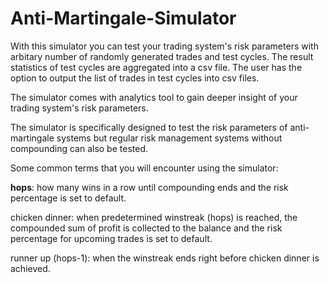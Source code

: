 # Anti-Martingale-Simulator

With this simulator you can test your trading system's risk parameters with arbitary number of randomly generated trades and test cycles. The result statistics of test cycles are aggregated into a csv file. The user has the option to output the list of trades in test cycles into csv files.

The simulator comes with analytics tool to gain deeper insight of your trading system's risk parameters.

The simulator is specifically designed to test the risk parameters of anti-martingale systems but regular risk management systems without compounding can also be tested.

Some common terms that you will encounter using the simulator:

<strong>hops</strong>: how many wins in a row until compounding ends and the risk percentage is set to default.

chicken dinner: when predetermined winstreak (hops) is reached, the compounded sum of profit is collected to the balance and the risk percentage for upcoming trades is set to default.

runner up (hops-1): when the winstreak ends right before chicken dinner is achieved.
